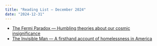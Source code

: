 ```yaml
---
title: "Reading List — December 2024"
date: "2024-12-31"
---
```


- [The Fermi Paradox — Humbling theories about our cosmic insignificance](https://waitbutwhy.com/2014/05/fermi-paradox.html)
- [The Invisible Man — A firsthand account of homelessness in America](https://www.esquire.com/news-politics/a62875397/homelessness-in-america/)
